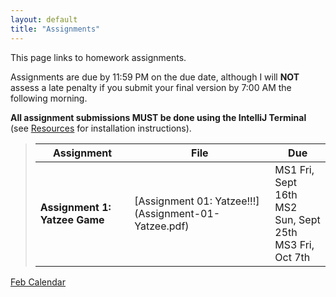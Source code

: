 ```yaml
---
layout: default
title: "Assignments"
---
```


This page links to homework assignments.

Assignments are due by 11:59 PM on the due date, although I will **NOT** assess a late penalty if you submit your final version by 7:00 AM the following morning. 

**All assignment submissions MUST be done using the IntelliJ Terminal** (see [Resources](../resources/index.html) for installation instructions).


> Assignment | File | Due
> ---------- | ---- | ---
> **Assignment 1: Yatzee Game** | [Assignment 01: Yatzee!!!] (Assignment-01-Yatzee.pdf) | MS1 Fri, Sept 16th<br>MS2 Sun, Sept 25th<br>MS3 Fri, Oct 7th
[Feb Calendar](CS320-Spring-Feb-2021-Calendar-1.4.pdf)


<!--

> [Assignment 1: Disk Game](assign01.html) | [CS201\_Assign01\_Gradle.zip](CS201_Assign01_Gradle.zip) | MS1 Mon, Sept 6th<br>MS2 Fri, Sept 16th
> [Assignment 2: Tic Tac Toe](assign02.html) | [CS201\_Assign02\_Gradle.zip](CS201_Assign02_Gradle.zip) | MS1 Sun, Sept 26th<br>MS2 Tues, Oct 5th
> [Assignment 3: Klondike](assign03.html) |  [CS201\_Assign03\_Gradle.zip](CS201_Assign03_Gradle.zip) | MS1 Fri, Oct 15th<br>MS2 Thur, Oct 28th
> [Assignment 4: Mandelbrot Set Renderer](assign04.html) | [CS201\_Assign04\_Gradle.zip](CS201_Assign04_Gradle.zip) | MS1 due Tues, Nov 16th <br> MS2 due Thur, Dec 2nd



> [Assignment 2: Tic Tac Toe](assign02.html) | [CS201\_Assign02\_Gradle.zip](CS201_Assign02_Gradle.zip) | MS1 Thur, Mar 4th<br>MS2 Fri, Mar 12th
> [Assignment 3: Klondike](assign03.html) |  [CS201\_Assign03\_Gradle.zip](CS201_Assign03_Gradle.zip) | MS1 Wed, Mar 24th<br>MS2 Tues, Apr 6th
> [Assignment 4: Mandelbrot Set Renderer](assign04.html) | [CS201\_Assign04\_Gradle.zip](CS201_Assign04_Gradle.zip) | MS1 due Wed, Apr 21st <br> MS2 due Tues, May 4th
-->